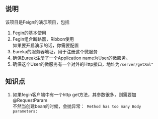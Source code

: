 ## 说明
该项目是Feign的演示项目，包括  
1. Fegin的基本使用  
2. Fegin组合断路器，Ribbon使用  
如果要开启演示的话，你需要配置
1. Eureka的服务器地址，用于注册这个微服务
2. 确保Eureak注册了一个Application name为User的微服务。
3. 确保这个User的微服务有一个对外的Http接口，地址为`/server/getXml"`  
## 知识点  
1. 如果fegin客户端中有一个http get方法，其参数很多，则需要加@RequestParam  
不然当创建bean的时候，会抛异常：` Method has too many Body parameters:`  

